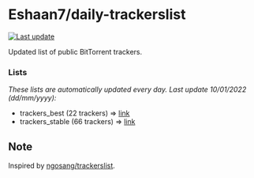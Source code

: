 
# Eshaan7/daily-trackerslist 

[![Last update](https://img.shields.io/badge/Last%20update-10/01/2022-blue.svg)](#)

Updated list of public BitTorrent trackers.

### Lists
*These lists are automatically updated every day. Last update 10/01/2022 (_dd/mm/yyyy_):*

* trackers_best (22 trackers) => [link](https://raw.githubusercontent.com/eshaan7/daily-trackerslist/master/trackers_best.txt)
* trackers_stable (66 trackers) => [link](https://raw.githubusercontent.com/eshaan7/daily-trackerslist/master/trackers_stable.txt)

## Note

Inspired by [ngosang/trackerslist](https://github.com/ngosang/trackerslist).
